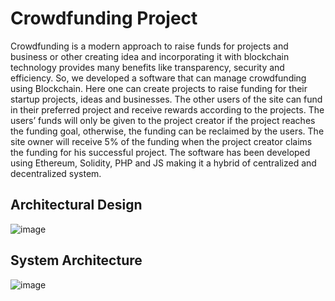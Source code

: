 # Crowdfunding Project

Crowdfunding is a modern approach to raise funds for projects and business or other creating idea and incorporating it with blockchain technology provides many benefits like transparency, security and efficiency. So, we developed a software that can manage crowdfunding using Blockchain. Here one can create projects to raise funding for their startup projects, ideas and businesses. The other users of the site can fund in their preferred project and receive rewards according to the projects. The users’ funds will only be given to the project creator if the project reaches the funding goal, otherwise, the funding can be reclaimed by the users. The site owner will receive 5% of the funding when the project creator claims the funding for his successful project. The software has been developed using Ethereum, Solidity, PHP and JS making it a hybrid of centralized and decentralized system.

## Architectural Design
![image](https://github.com/JFR-Rahat/Crowdfunding-Project/assets/100526578/18496ac1-054b-4832-a598-9945aaa54372)


## System Architecture
![image](https://github.com/JFR-Rahat/Crowdfunding-Project/assets/100526578/e7816321-bc95-4ce0-823f-1d564f33b169)

